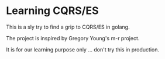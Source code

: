 Learning CQRS/ES
================

This is a sly try to find a grip to CQRS/ES in golang.

The project is inspired by Gregory Young's m-r project.

It is for our learning purpose only ... don't try this in production.
